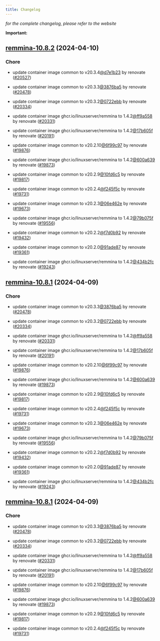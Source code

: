 ```yaml
---
title: Changelog
---
```



*for the complete changelog, please refer to the website*

**Important:**


## [remmina-10.8.2](https://github.com/truecharts/charts/compare/remmina-10.6.0...remmina-10.8.2) (2024-04-10)

### Chore



- update container image common to v20.3.4[@d7e1b23](https://github.com/d7e1b23) by renovate ([#20527](https://github.com/truecharts/charts/issues/20527))

- update container image common to v20.3.3[@3876ba5](https://github.com/3876ba5) by renovate ([#20478](https://github.com/truecharts/charts/issues/20478))

- update container image common to v20.3.2[@0722ebb](https://github.com/0722ebb) by renovate ([#20334](https://github.com/truecharts/charts/issues/20334))

- update container image ghcr.io/linuxserver/remmina to 1.4.2[@ff9a558](https://github.com/ff9a558) by renovate ([#20331](https://github.com/truecharts/charts/issues/20331))

- update container image ghcr.io/linuxserver/remmina to 1.4.2[@17b605f](https://github.com/17b605f) by renovate ([#20191](https://github.com/truecharts/charts/issues/20191))

- update container image common to v20.2.10[@6f99c97](https://github.com/6f99c97) by renovate ([#19876](https://github.com/truecharts/charts/issues/19876))

- update container image ghcr.io/linuxserver/remmina to 1.4.2[@600a639](https://github.com/600a639) by renovate ([#19873](https://github.com/truecharts/charts/issues/19873))

- update container image common to v20.2.9[@10fd6c5](https://github.com/10fd6c5) by renovate ([#19817](https://github.com/truecharts/charts/issues/19817))

- update container image common to v20.2.4[@f245f5c](https://github.com/f245f5c) by renovate ([#19731](https://github.com/truecharts/charts/issues/19731))

- update container image common to v20.2.3[@06e462e](https://github.com/06e462e) by renovate ([#19673](https://github.com/truecharts/charts/issues/19673))

- update container image ghcr.io/linuxserver/remmina to 1.4.2[@79b075f](https://github.com/79b075f) by renovate ([#19556](https://github.com/truecharts/charts/issues/19556))

- update container image common to v20.2.2[@f7d0b92](https://github.com/f7d0b92) by renovate ([#19432](https://github.com/truecharts/charts/issues/19432))

- update container image common to v20.2.0[@91ade87](https://github.com/91ade87) by renovate ([#19361](https://github.com/truecharts/charts/issues/19361))

- update container image ghcr.io/linuxserver/remmina to 1.4.2[@434b2fc](https://github.com/434b2fc) by renovate ([#19243](https://github.com/truecharts/charts/issues/19243))


## [remmina-10.8.1](https://github.com/truecharts/charts/compare/remmina-10.6.0...remmina-10.8.1) (2024-04-09)

### Chore



- update container image common to v20.3.3[@3876ba5](https://github.com/3876ba5) by renovate ([#20478](https://github.com/truecharts/charts/issues/20478))

- update container image common to v20.3.2[@0722ebb](https://github.com/0722ebb) by renovate ([#20334](https://github.com/truecharts/charts/issues/20334))

- update container image ghcr.io/linuxserver/remmina to 1.4.2[@ff9a558](https://github.com/ff9a558) by renovate ([#20331](https://github.com/truecharts/charts/issues/20331))

- update container image ghcr.io/linuxserver/remmina to 1.4.2[@17b605f](https://github.com/17b605f) by renovate ([#20191](https://github.com/truecharts/charts/issues/20191))

- update container image common to v20.2.10[@6f99c97](https://github.com/6f99c97) by renovate ([#19876](https://github.com/truecharts/charts/issues/19876))

- update container image ghcr.io/linuxserver/remmina to 1.4.2[@600a639](https://github.com/600a639) by renovate ([#19873](https://github.com/truecharts/charts/issues/19873))

- update container image common to v20.2.9[@10fd6c5](https://github.com/10fd6c5) by renovate ([#19817](https://github.com/truecharts/charts/issues/19817))

- update container image common to v20.2.4[@f245f5c](https://github.com/f245f5c) by renovate ([#19731](https://github.com/truecharts/charts/issues/19731))

- update container image common to v20.2.3[@06e462e](https://github.com/06e462e) by renovate ([#19673](https://github.com/truecharts/charts/issues/19673))

- update container image ghcr.io/linuxserver/remmina to 1.4.2[@79b075f](https://github.com/79b075f) by renovate ([#19556](https://github.com/truecharts/charts/issues/19556))

- update container image common to v20.2.2[@f7d0b92](https://github.com/f7d0b92) by renovate ([#19432](https://github.com/truecharts/charts/issues/19432))

- update container image common to v20.2.0[@91ade87](https://github.com/91ade87) by renovate ([#19361](https://github.com/truecharts/charts/issues/19361))

- update container image ghcr.io/linuxserver/remmina to 1.4.2[@434b2fc](https://github.com/434b2fc) by renovate ([#19243](https://github.com/truecharts/charts/issues/19243))


## [remmina-10.8.1](https://github.com/truecharts/charts/compare/remmina-10.6.0...remmina-10.8.1) (2024-04-09)

### Chore



- update container image common to v20.3.3[@3876ba5](https://github.com/3876ba5) by renovate ([#20478](https://github.com/truecharts/charts/issues/20478))

- update container image common to v20.3.2[@0722ebb](https://github.com/0722ebb) by renovate ([#20334](https://github.com/truecharts/charts/issues/20334))

- update container image ghcr.io/linuxserver/remmina to 1.4.2[@ff9a558](https://github.com/ff9a558) by renovate ([#20331](https://github.com/truecharts/charts/issues/20331))

- update container image ghcr.io/linuxserver/remmina to 1.4.2[@17b605f](https://github.com/17b605f) by renovate ([#20191](https://github.com/truecharts/charts/issues/20191))

- update container image common to v20.2.10[@6f99c97](https://github.com/6f99c97) by renovate ([#19876](https://github.com/truecharts/charts/issues/19876))

- update container image ghcr.io/linuxserver/remmina to 1.4.2[@600a639](https://github.com/600a639) by renovate ([#19873](https://github.com/truecharts/charts/issues/19873))

- update container image common to v20.2.9[@10fd6c5](https://github.com/10fd6c5) by renovate ([#19817](https://github.com/truecharts/charts/issues/19817))

- update container image common to v20.2.4[@f245f5c](https://github.com/f245f5c) by renovate ([#19731](https://github.com/truecharts/charts/issues/19731))
